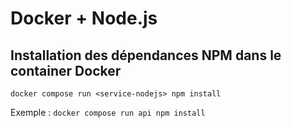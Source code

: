 # Docker + Node.js

## Installation des dépendances NPM dans le container Docker
`docker compose run <service-nodejs> npm install`

Exemple : `docker compose run api npm install`
